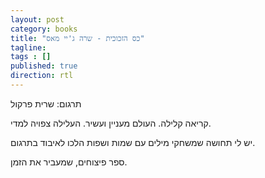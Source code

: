 ```yaml
---
layout: post
category: books
title: "כס הזכוכית - שרה ג'יי מאס"
tagline:
tags : []
published: true
direction: rtl
---
```


תרגום: שרית פרקול

קריאה קלילה.
העולם מעניין ועשיר.
העלילה צפויה למדי.

יש לי תחושה שמשחקי מילים עם שמות ושפות הלכו לאיבוד בתרגום.

ספר פיצוחים, שמעביר את הזמן.
